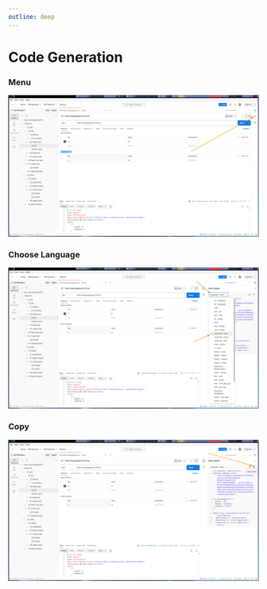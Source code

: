 ```yaml
---
outline: deep
---
```


# Code Generation

### Menu

[![menu](images/copy_code/menu.png)](images/copy_code/menu.png)

### Choose Language

[![choose_lang](images/copy_code/choose_lang.png)](images/copy_code/choose_lang.png)

### Copy

[![copy](images/copy_code/copy.png)](images/copy_code/copy.png)